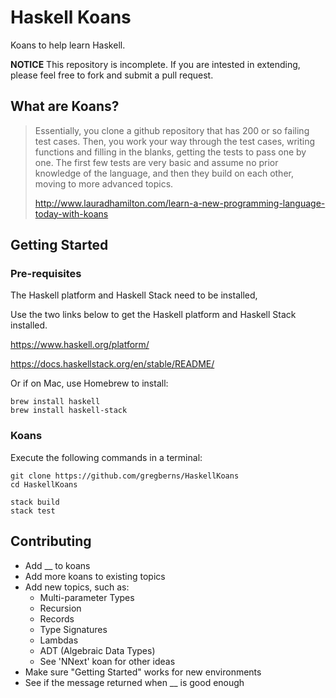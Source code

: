 # Haskell Koans

Koans to help learn Haskell.

**NOTICE** 
This repository is incomplete. If you are intested in extending, please feel free to fork and submit a pull request.

## What are Koans?

> Essentially, you clone a github repository that has 200 or so failing test cases. Then, you work your way through the test cases, writing functions and filling in the blanks, getting the tests to pass one by one. The first few tests are very basic and assume no prior knowledge of the language, and then they build on each other, moving to more advanced topics.
> 
> http://www.lauradhamilton.com/learn-a-new-programming-language-today-with-koans

## Getting Started

### Pre-requisites

The Haskell platform and Haskell Stack need to be installed, 

Use the two links below to get the Haskell platform and Haskell Stack installed.

https://www.haskell.org/platform/

https://docs.haskellstack.org/en/stable/README/

Or if on Mac, use Homebrew to install:

```
brew install haskell
brew install haskell-stack
```

### Koans

Execute the following commands in a terminal: 

```
git clone https://github.com/gregberns/HaskellKoans
cd HaskellKoans

stack build
stack test
```

## Contributing

* Add \__ to koans
* Add more koans to existing topics
* Add new topics, such as:
    * Multi-parameter Types
    * Recursion
    * Records
    * Type Signatures
    * Lambdas
    * ADT (Algebraic Data Types)
    * See 'NNext' koan for other ideas
* Make sure "Getting Started" works for new environments
* See if the message returned when \__ is good enough
